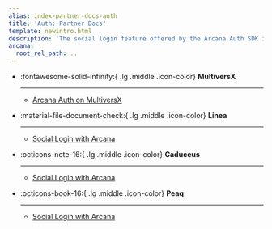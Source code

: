 ```yaml
---
alias: index-partner-docs-auth
title: 'Auth: Partner Docs'
template: newintro.html
description: 'The social login feature offered by the Arcana Auth SDK is available for partner chains that are pre-configured to use in the in-app Arcana wallet. Check out Arcana documentation on partner chain docs sites for more details.'
arcana:
  root_rel_path: ..
---
```


<div class="grid cards" markdown>

-   :fontawesome-solid-infinity:{ .lg .middle .icon-color} __MultiversX__

    ---   

    * [Arcana Auth on MultiversX](https://multiversx.com/ecosystem/project/arcana)

-   :material-file-document-check:{ .lg .middle .icon-color} __Linea__

    ---   

    * [Social Login with Arcana](https://docs.linea.build/developers/tooling/social-login/arcana)

-   :octicons-note-16:{ .lg .middle .icon-color} __Caduceus__

    ---   

    * [Social Login with Arcana](https://docs.caduceus.foundation/auth)

-   :octicons-book-16:{ .lg .middle .icon-color} __Peaq__

    ---   

    * [Social Login with Arcana](https://docs.peaq.network/docs/tooling-&-integrations/account-abstraction/arcana-social-login/)

</div>